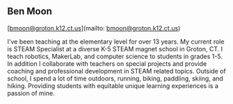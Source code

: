 ## Ben Moon

[bmoon@groton.k12.ct.us](mailto: bmoon@groton.k12.ct.us)

I've been teaching at the elementary level for over 13 years.  My current role is STEAM Specialist at a diverse K-5 STEAM magnet school in Groton, CT.   I teach robotics, MakerLab, and computer science to students in grades 1-5.  In addition I collaborate with teachers on special projects and provide coaching and professional development in STEAM related topics.  Outside of school, I spend a lot of time outdoors, running, biking, paddling, skiing, and hiking.  Providing students with equitable unique learning experiences is a passion of mine.
